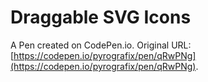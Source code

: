 # Draggable SVG Icons

A Pen created on CodePen.io. Original URL: [https://codepen.io/pyrografix/pen/qRwPNg](https://codepen.io/pyrografix/pen/qRwPNg).


